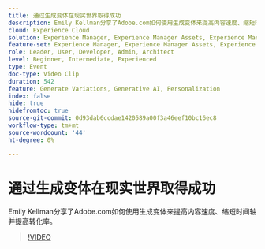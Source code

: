 ```yaml
---
title: 通过生成变体在现实世界取得成功
description: Emily Kellman分享了Adobe.com如何使用生成变体来提高内容速度、缩短时间轴并提高转化率。
cloud: Experience Cloud
solution: Experience Manager, Experience Manager Assets, Experience Manager Forms, Experience Manager Sites, Sensei
feature-set: Experience Manager, Experience Manager Assets, Experience Manager Forms, Experience Manager Sites
role: Leader, User, Developer, Admin, Architect
level: Beginner, Intermediate, Experienced
type: Event
doc-type: Video Clip
duration: 542
feature: Generate Variations, Generative AI, Personalization
index: false
hide: true
hidefromtoc: true
source-git-commit: 0d93dab6ccdae1420589a00f3a46eef10bc16ec8
workflow-type: tm+mt
source-wordcount: '44'
ht-degree: 0%

---
```



# 通过生成变体在现实世界取得成功

Emily Kellman分享了Adobe.com如何使用生成变体来提高内容速度、缩短时间轴并提高转化率。

>[!VIDEO](https://video.tv.adobe.com/v/3459232/?learn=on&enablevpops)
